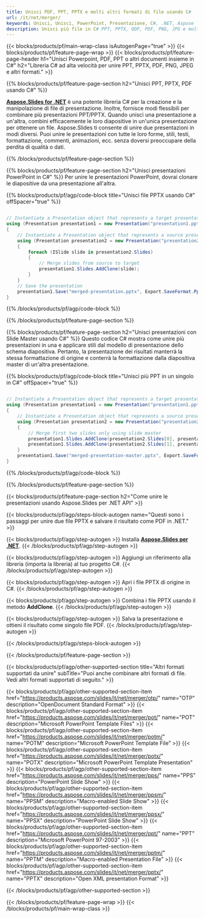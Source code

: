 ```yaml
---
title: Unisci PDF, PPT, PPTX e molti altri formati di file usando C#
url: /it/net/merger/
keywords: Unisci, Unisci, PowerPoint, Presentazione, C#, .NET, Aspose
description: Unisci più file in C# PPT, PPTX, ODP, PDF, PNG, JPG e molti altri.
---
```


{{< blocks/products/pf/main-wrap-class isAutogenPage="true" >}}
{{< blocks/products/pf/feature-page-wrap >}}
{{< blocks/products/pf/feature-page-header h1="Unisci Powerpoint, PDF, PPT o altri documenti insieme in C#" h2="Libreria C# ad alta velocità per unire PPT, PPTX, PDF, PNG, JPEG e altri formati." >}}

{{% blocks/products/pf/feature-page-section h2="Unisci PPT, PPTX, PDF usando C#" %}}

[**Aspose.Slides for .NET**](https://products.aspose.com/slides/it/net/) è una potente libreria C# per la creazione e la manipolazione di file di presentazione. Inoltre, fornisce modi flessibili per combinare più presentazioni PPT/PPTX. Quando unisci una presentazione a un'altra, combini efficacemente le loro diapositive in un'unica presentazione per ottenere un file. Aspose.Slides ti consente di unire due presentazioni in modi diversi. Puoi unire le presentazioni con tutte le loro forme, stili, testi, formattazione, commenti, animazioni, ecc. senza doversi preoccupare della perdita di qualità o dati.

{{% /blocks/products/pf/feature-page-section %}}

{{% blocks/products/pf/feature-page-section  h2="Unisci presentazioni PowerPoint in C#" %}}
Per unire le presentazioni PowerPoint, dovrai clonare le diapositive da una presentazione all'altra.

{{% blocks/products/pf/agp/code-block title="Unisci file PPTX usando C#" offSpacer="true" %}}

```csharp

// Instantiate a Presentation object that represents a target presentation file
using (Presentation presentation1 = new Presentation("presentation1.pptx"))
{
    // Instantiate a Presentation object that represents a source presentation file
    using (Presentation presentation2 = new Presentation("presentation2.pptx"))
    {
        foreach (ISlide slide in presentation2.Slides)
        {
            // Merge slides from source to target 
            presentation1.Slides.AddClone(slide);
        }
    }
    // Save the presentation
    presentation1.Save("merged-presentation.pptx", Export.SaveFormat.Pptx);
}
```


{{% /blocks/products/pf/agp/code-block %}}

{{% /blocks/products/pf/feature-page-section %}}

{{% blocks/products/pf/feature-page-section  h2="Unisci presentazioni con Slide Master usando C#" %}}
Questo codice C# mostra come unire più presentazioni in una e applicare stili dal modello di presentazione dello schema diapositiva. Pertanto, la presentazione dei risultati manterrà la stessa formattazione di origine e conterrà la formattazione dalla diapositiva master di un'altra presentazione.

{{% blocks/products/pf/agp/code-block title="Unisci più PPT in un singolo in C#" offSpacer="true" %}}

``` csharp

// Instantiate a Presentation object that represents a target presentation file
using (Presentation presentation1 = new Presentation("presentation1.pptx"))
{
    // Instantiate a Presentation object that represents a source presentation file
    using (Presentation presentation2 = new Presentation("presentation2.pptx"))
    {
        // Merge first two slides only using slide master
        presentation1.Slides.AddClone(presentation2.Slides[0], presentation1.Masters[0], true);
        presentation1.Slides.AddClone(presentation2.Slides[1], presentation1.Masters[0], true);
    }
    presentation1.Save("merged-presentation-master.pptx", Export.SaveFormat.Pptx);
}
```

{{% /blocks/products/pf/agp/code-block %}}

{{% /blocks/products/pf/feature-page-section %}}

{{< blocks/products/pf/feature-page-section  h2="Come unire le presentazioni usando Aspose.Slides per .NET API" >}}

{{< blocks/products/pf/agp/steps-block-autogen name="Questi sono i passaggi per unire due file PPTX e salvare il risultato come PDF in .NET." >}}

{{< blocks/products/pf/agp/step-autogen >}}
Installa [**Aspose.Slides per .NET**](https://docs.aspose.com/slides/net/installation/). 
{{< /blocks/products/pf/agp/step-autogen >}}

{{< blocks/products/pf/agp/step-autogen >}}
Aggiungi un riferimento alla libreria (importa la libreria) al tuo progetto C#.
{{< /blocks/products/pf/agp/step-autogen >}}

{{< blocks/products/pf/agp/step-autogen >}}
Apri i file PPTX di origine in C#.
{{< /blocks/products/pf/agp/step-autogen >}}

{{< blocks/products/pf/agp/step-autogen >}}
Combina i file PPTX usando il metodo **AddClone**.
{{< /blocks/products/pf/agp/step-autogen >}}

{{< blocks/products/pf/agp/step-autogen >}}
Salva la presentazione e ottieni il risultato come singolo file PDF.
{{< /blocks/products/pf/agp/step-autogen >}}

{{< /blocks/products/pf/agp/steps-block-autogen >}}

{{< /blocks/products/pf/feature-page-section >}}

{{< blocks/products/pf/agp/other-supported-section title="Altri formati supportati da unire" subTitle="Puoi anche combinare altri formati di file. Vedi altri formati supportati di seguito." >}}

{{< blocks/products/pf/agp/other-supported-section-item href="https://products.aspose.com/slides/it/net/merger/otp/" name="OTP" description="OpenDocument Standard Format" >}}
{{< blocks/products/pf/agp/other-supported-section-item href="https://products.aspose.com/slides/it/net/merger/pot/" name="POT" description="Microsoft PowerPoint Template Files" >}}
{{< blocks/products/pf/agp/other-supported-section-item href="https://products.aspose.com/slides/it/net/merger/potm/" name="POTM" description="Microsoft PowerPoint Template File" >}}
{{< blocks/products/pf/agp/other-supported-section-item href="https://products.aspose.com/slides/it/net/merger/potx/" name="POTX" description="Microsoft PowerPoint Template Presentation" >}}
{{< blocks/products/pf/agp/other-supported-section-item href="https://products.aspose.com/slides/it/net/merger/pps/" name="PPS" description="PowerPoint Slide Show" >}}
{{< blocks/products/pf/agp/other-supported-section-item href="https://products.aspose.com/slides/it/net/merger/ppsm/" name="PPSM" description="Macro-enabled Slide Show" >}}
{{< blocks/products/pf/agp/other-supported-section-item href="https://products.aspose.com/slides/it/net/merger/ppsx/" name="PPSX" description="PowerPoint Slide Show" >}}
{{< blocks/products/pf/agp/other-supported-section-item href="https://products.aspose.com/slides/it/net/merger/ppt/" name="PPT" description="Microsoft PowerPoint 97-2003" >}}
{{< blocks/products/pf/agp/other-supported-section-item href="https://products.aspose.com/slides/it/net/merger/pptm/" name="PPTM" description="Macro-enabled Presentation File" >}}
{{< blocks/products/pf/agp/other-supported-section-item href="https://products.aspose.com/slides/it/net/merger/pptx/" name="PPTX" description="Open XML presentation Format" >}}

{{< /blocks/products/pf/agp/other-supported-section >}}

{{< /blocks/products/pf/feature-page-wrap >}}
{{< /blocks/products/pf/main-wrap-class >}}